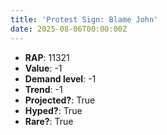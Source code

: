 ```yaml
---
title: 'Protest Sign: Blame John'
date: 2025-08-06T00:00:00Z
---
```

- **RAP**: 11321
- **Value**: -1
- **Demand level**: -1
- **Trend**: -1
- **Projected?**: True
- **Hyped?**: True
- **Rare?**: True
